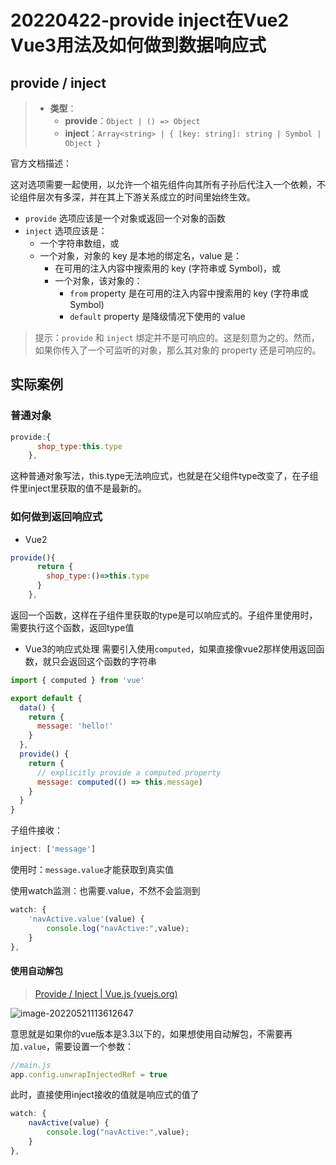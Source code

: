 # 20220422-provide inject在Vue2 Vue3用法及如何做到数据响应式

## provide / inject

> - **类型**：
>   - **provide**：`Object | () => Object`
>   - **inject**：`Array<string> | { [key: string]: string | Symbol | Object }`

官方文档描述：

​		这对选项需要一起使用，以允许一个祖先组件向其所有子孙后代注入一个依赖，不论组件层次有多深，并在其上下游关系成立的时间里始终生效。

- `provide` 选项应该是一个对象或返回一个对象的函数
- `inject` 选项应该是：
  - 一个字符串数组，或
  - 一个对象，对象的 key 是本地的绑定名，value 是：
    - 在可用的注入内容中搜索用的 key (字符串或 Symbol)，或
    - 一个对象，该对象的：
      - `from` property 是在可用的注入内容中搜索用的 key (字符串或 Symbol)
      - `default` property 是降级情况下使用的 value

> 提示：`provide` 和 `inject` 绑定并不是可响应的。这是刻意为之的。然而，如果你传入了一个可监听的对象，那么其对象的 property 还是可响应的。

## 实际案例

### 普通对象

```js
provide:{
      shop_type:this.type
    },
```

这种普通对象写法，this.type无法响应式，也就是在父组件type改变了，在子组件里inject里获取的值不是最新的。

### 如何做到返回响应式

- Vue2

```js
provide(){
      return {
        shop_type:()=>this.type
      }
    },
```

返回一个函数，这样在子组件里获取的type是可以响应式的。子组件里使用时，需要执行这个函数，返回type值

- Vue3的响应式处理
  需要引入使用`computed`，如果直接像vue2那样使用返回函数，就只会返回这个函数的字符串

```js
import { computed } from 'vue'

export default {
  data() {
    return {
      message: 'hello!'
    }
  },
  provide() {
    return {
      // explicitly provide a computed property
      message: computed(() => this.message)
    }
  }
}
```

子组件接收：

```js
inject: ['message']
```

使用时：`message.value`才能获取到真实值

使用watch监测：也需要.value，不然不会监测到

```js
watch: {
    'navActive.value'(value) {
        console.log("navActive:",value);
    }
},
```

#### 使用自动解包

> [Provide / Inject | Vue.js (vuejs.org)](https://vuejs.org/guide/components/provide-inject.html#working-with-reactivity)

![image-20220521113612647](https://s2.loli.net/2022/05/21/2PpuLFhKb6X8stx.png)

意思就是如果你的vue版本是3.3以下的，如果想使用自动解包，不需要再加`.value`，需要设置一个参数：

```js
//main.js
app.config.unwrapInjectedRef = true
```

此时，直接使用inject接收的值就是响应式的值了

```js
watch: {
    navActive(value) {
        console.log("navActive:",value);
    }
},
```

